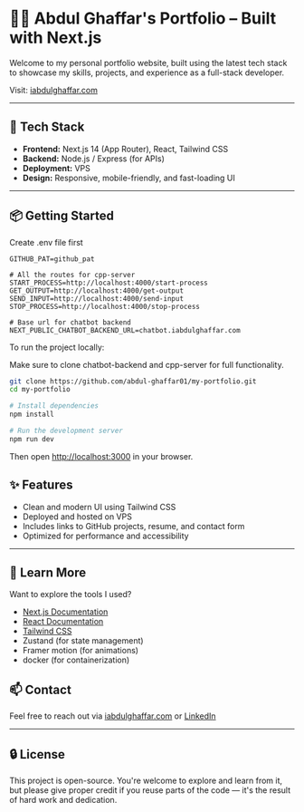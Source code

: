 
# 🧑‍💻 Abdul Ghaffar's Portfolio – Built with Next.js

Welcome to my personal portfolio website, built using the latest tech stack to showcase my skills, projects, and experience as a full-stack developer.

Visit: [iabdulghaffar.com](https://iabdulghaffar.com)

---

## 🚀 Tech Stack

- **Frontend:** Next.js 14 (App Router), React, Tailwind CSS
- **Backend:** Node.js / Express (for APIs)
- **Deployment:** VPS
- **Design:** Responsive, mobile-friendly, and fast-loading UI

---

## 📦 Getting Started
Create .env file first
```env
GITHUB_PAT=github_pat

# All the routes for cpp-server 
START_PROCESS=http://localhost:4000/start-process
GET_OUTPUT=http://localhost:4000/get-output
SEND_INPUT=http://localhost:4000/send-input
STOP_PROCESS=http://localhost:4000/stop-process

# Base url for chatbot backend
NEXT_PUBLIC_CHATBOT_BACKEND_URL=chatbot.iabdulghaffar.com

```

To run the project locally:

Make sure to clone chatbot-backend and cpp-server for full functionality.

```bash
git clone https://github.com/abdul-ghaffar01/my-portfolio.git
cd my-portfolio

# Install dependencies
npm install

# Run the development server
npm run dev
```

Then open [http://localhost:3000](http://localhost:3000) in your browser.

## ✨ Features

* Clean and modern UI using Tailwind CSS
* Deployed and hosted on VPS
* Includes links to GitHub projects, resume, and contact form
* Optimized for performance and accessibility

---

## 🧠 Learn More

Want to explore the tools I used?

* [Next.js Documentation](https://nextjs.org/docs)
* [React Documentation](https://react.dev/)
* [Tailwind CSS](https://tailwindcss.com/)
* Zustand (for state management)
* Framer motion (for animations)
* docker (for containerization)

## 📫 Contact

Feel free to reach out via [iabdulghaffar.com](https://iabdulghaffar.com/) or [LinkedIn]([https://linkedin.com/in/](https://www.linkedin.com/in/abdul-ghaffar01/))

---

## 🔒 License

This project is open-source. You're welcome to explore and learn from it, but please give proper credit if you reuse parts of the code — it's the result of hard work and dedication.
